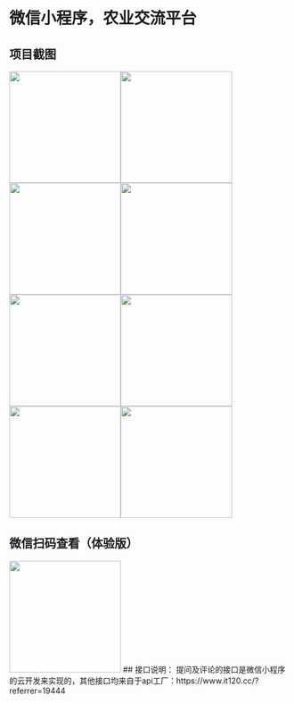 # 微信小程序，农业交流平台
## 项目截图
<img src="https://dcdn.it120.cc/2019/10/30/9f5460a2-28cd-431a-9c25-346478c2a545.png" width="200"/><img src="https://dcdn.it120.cc/2019/10/30/eaf3221c-ab86-40c0-95ec-881438ec1066.png" width="200"/><img src="https://dcdn.it120.cc/2019/10/30/d2ed7280-f6ee-485a-b7f4-9f926e9db41f.png" width="200"/><img src="https://dcdn.it120.cc/2019/10/30/b73b1d97-bf9c-4f6d-b0f9-39f7da333024.png" width="200"/><img src="https://dcdn.it120.cc/2019/10/30/c85cb6cf-bc39-4d0a-9cf0-9f5c40e3d5bb.png" width="200"/><img src="https://dcdn.it120.cc/2019/10/30/f6dd24e9-c51a-4fdb-ad43-937b0dd13136.png" width="200"/><img src="https://dcdn.it120.cc/2019/10/30/6e7507ea-2d55-4606-884e-7edcb9b7f18a.png" width="200"/><img src="https://dcdn.it120.cc/2019/10/30/fe5ae7b2-246b-4247-ade6-fc0f5164189f.png" width="200"/>

## 微信扫码查看（体验版）
<img src="https://dcdn.it120.cc/2019/10/30/84293436-f49d-4ee8-b3d5-a34d83b5c407.jpg" width="200"/>
## 接口说明：
提问及评论的接口是微信小程序的云开发来实现的，其他接口均来自于api工厂：https://www.it120.cc/?referrer=19444
